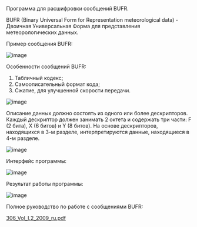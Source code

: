Программа для расшифровки сообщений BUFR.

BUFR (Binary Universal Form for Representation meteorological data) - Двоичная Универсальная Форма для представления метеорологических данных.

Пример сообщения BUFR:

![image](https://user-images.githubusercontent.com/83878144/187885377-28c66b7a-89fc-4e52-9a4a-8187b6d87b6f.png)

Особенности сообщений BUFR:
1) Табличный кодекс;
2) Самоописательный формат кода;
3) Сжатие, для улучшенной скорости  передачи.

![image](https://user-images.githubusercontent.com/83878144/187885682-87b14a4f-204a-4390-95c5-95fc946a41dc.png)

Описание данных должно состоять из одного или более дескрипторов. Каждый дескриптор должен занимать 2 октета и содержать три части: F (2 бита), X (6 битов) и Y (8 битов).
На основе дескрипторов, находящихся в 3-м разделе, интерпретируются данные, находящиеся в 4-м разделе.

![image](https://user-images.githubusercontent.com/83878144/187885742-4837a6e7-0fa9-4768-af0f-3266a91015d4.png)

Интерфейс программы:

![image](https://user-images.githubusercontent.com/83878144/187885871-ee57c203-d160-48d1-8fe1-47f881c513e0.png)

Результат работы программы:

![image](https://user-images.githubusercontent.com/83878144/187885967-86f41140-1e9c-448f-999e-4e1cc6ee7bf9.png)

Полное руководство по работе с сообщениями BUFR:

[306_Vol_I.2_2009_ru.pdf](https://github.com/YaYaroslav001/BUFR_Decoder/files/9468895/306_Vol_I.2_2009_ru.pdf)
